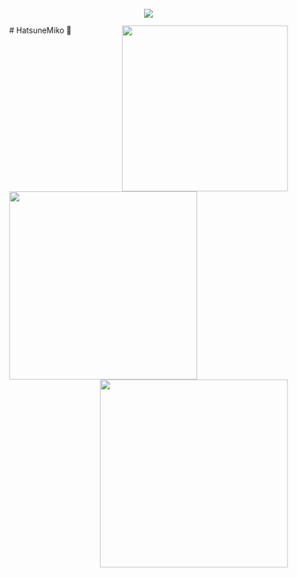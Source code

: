 <a href="https://github.com/HatsuneMiko">
  <p align="center">
    <img src="https://github-profile-trophy.vercel.app/?username=HatsuneMiko&column=7&theme=onedark"/>
  </p>
</a>
<a href="http://qggogo.com/">
  <img width="300px" align="right" src="https://metrics.lecoq.io/HatsuneMiko?template=terminal" />
</a>
# HatsuneMiko 🌝
<img style="width:340px;float:left" src="https://github-readme-stats.vercel.app/api?username=HatsuneMiko&theme=vue-dark&count_private=true&show_icons=true">
<img style="width:340px;float:right" src="https://github-readme-stats.vercel.app/api/top-langs/?username=HatsuneMiko&theme=vue-dark&layout=compact">
<!-- <img width="340px" src="https://github-readme-stats.vercel.app/api/pin/?username=HatsuneMiko&repo=my-now-blog&theme=dark"> -->
